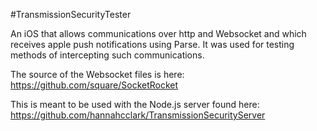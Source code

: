 #TransmissionSecurityTester

An iOS that allows communications over http and Websocket and which receives apple push notifications using Parse. It was used for testing methods of intercepting such communications.

The source of the Websocket files is here: https://github.com/square/SocketRocket 

This is meant to be used with the Node.js server found here: https://github.com/hannahcclark/TransmissionSecurityServer
